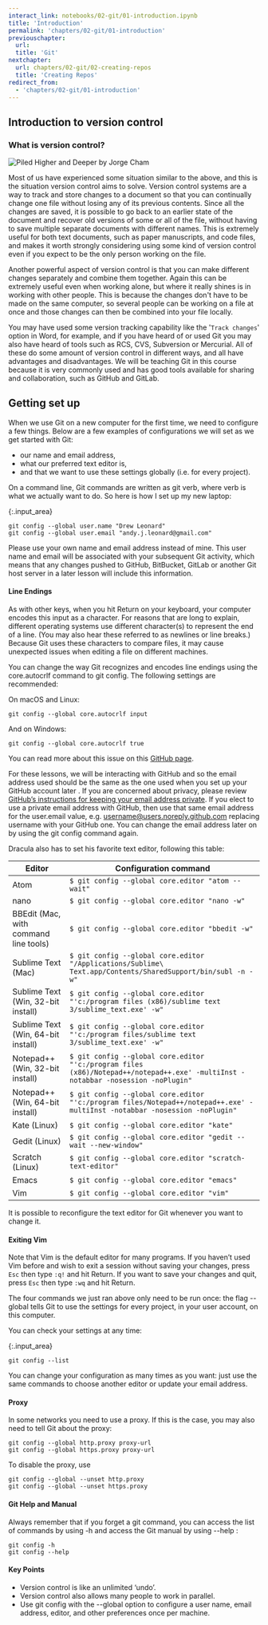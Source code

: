 ```yaml
---
interact_link: notebooks/02-git/01-introduction.ipynb
title: 'Introduction'
permalink: 'chapters/02-git/01-introduction'
previouschapter:
  url: 
  title: 'Git'
nextchapter:
  url: chapters/02-git/02-creating-repos
  title: 'Creating Repos'
redirect_from:
  - 'chapters/02-git/01-introduction'
---
```


## Introduction to version control

### What is version control?

![Piled Higher and Deeper by Jorge Cham](http://phdcomics.com/comics/archive/phd101212s.gif)

Most of us have experienced some situation similar to the above, and this is the situation version control aims to solve.
Version control systems are a way to track and store changes to a document so that you can continually change one file without losing any of its previous contents.
Since all the changes are saved, it is possible to go back to an earlier state of the document and recover old versions of some or all of the file, without having to save multiple separate documents with different names.
This is extremely useful for both text documents, such as paper manuscripts, and code files, and makes it worth strongly considering using some kind of version control even if you expect to be the only person working on the file.

Another powerful aspect of version control is that you can make different changes separately and combine them together.
Again this can be extremely useful even when working alone, but where it really shines is in working with other people.
This is because the changes don't have to be made on the same computer, so several people can be working on a file at once and those changes can then be combined into your file locally.

You may have used some version tracking capability like the '`Track changes`' option in Word, for example, and if you have heard of or used Git you may also have heard of tools such as RCS, CVS, Subversion or Mercurial. All of these do some amount of version control in different ways, and all have advantages and disadvantages. We will be teaching Git in this course because it is very commonly used and has good tools available for sharing and collaboration, such as GitHub and GitLab.

## Getting set up

When we use Git on a new computer for the first time, we need to configure a few things. Below are a few examples of configurations we will set as we get started with Git:

- our name and email address,
- what our preferred text editor is,
- and that we want to use these settings globally (i.e. for every project).

On a command line, Git commands are written as git verb, where verb is what we actually want to do. So here is how I set up my new laptop:


{:.input_area}
```xonsh
git config --global user.name "Drew Leonard"
git config --global user.email "andy.j.leonard@gmail.com"
```

Please use your own name and email address instead of mine. This user name and email will be associated with your subsequent Git activity, which means that any changes pushed to GitHub, BitBucket, GitLab or another Git host server in a later lesson will include this information.

#### Line Endings

As with other keys, when you hit Return on your keyboard, your computer encodes this input as a character. For reasons that are long to explain, different operating systems use different character(s) to represent the end of a line. (You may also hear these referred to as newlines or line breaks.) Because Git uses these characters to compare files, it may cause unexpected issues when editing a file on different machines.

You can change the way Git recognizes and encodes line endings using the core.autocrlf command to git config. The following settings are recommended:

On macOS and Linux:

```
git config --global core.autocrlf input
```

And on Windows:

```
git config --global core.autocrlf true
```

You can read more about this issue on this [GitHub page](https://help.github.com/articles/dealing-with-line-endings/).

For these lessons, we will be interacting with GitHub and so the email address used should be the same as the one used when you set up your GitHub account later . If you are concerned about privacy, please review [GitHub’s instructions for keeping your email address private](https://help.github.com/articles/setting-your-commit-email-address-on-github/). If you elect to use a private email address with GitHub, then use that same email address for the user.email value, e.g. username@users.noreply.github.com replacing username with your GitHub one. You can change the email address later on by using the git config command again.

Dracula also has to set his favorite text editor, following this table:

Editor|Configuration command
---|---
Atom|`$ git config --global core.editor "atom --wait"`
nano|`$ git config --global core.editor "nano -w"`
BBEdit (Mac, with command line tools)|`$ git config --global core.editor "bbedit -w"`
Sublime Text (Mac)|`$ git config --global core.editor "/Applications/Sublime\ Text.app/Contents/SharedSupport/bin/subl -n -w"`
Sublime Text (Win, 32-bit install)|`$ git config --global core.editor "'c:/program files (x86)/sublime text 3/sublime_text.exe' -w"`
Sublime Text (Win, 64-bit install)|`$ git config --global core.editor "'c:/program files/sublime text 3/sublime_text.exe' -w"`
Notepad++ (Win, 32-bit install)|`$ git config --global core.editor "'c:/program files (x86)/Notepad++/notepad++.exe' -multiInst -notabbar -nosession -noPlugin"`
Notepad++ (Win, 64-bit install)|`$ git config --global core.editor "'c:/program files/Notepad++/notepad++.exe' -multiInst -notabbar -nosession -noPlugin"`
Kate (Linux)|`$ git config --global core.editor "kate"`
Gedit (Linux)|`$ git config --global core.editor "gedit --wait --new-window"`
Scratch (Linux)|`$ git config --global core.editor "scratch-text-editor"`
Emacs|`$ git config --global core.editor "emacs"`
Vim|`$ git config --global core.editor "vim"`

It is possible to reconfigure the text editor for Git whenever you want to change it.

#### Exiting Vim

Note that Vim is the default editor for many programs. If you haven’t used Vim before and wish to exit a session without saving your changes, press `Esc` then type `:q!` and hit Return. If you want to save your changes and quit, press `Esc` then type `:wq` and hit Return.

The four commands we just ran above only need to be run once: the flag --global tells Git to use the settings for every project, in your user account, on this computer.

You can check your settings at any time:


{:.input_area}
```xonsh
git config --list
```

You can change your configuration as many times as you want: just use the same commands to choose another editor or update your email address.

#### Proxy
In some networks you need to use a proxy. If this is the case, you may also need to tell Git about the proxy:

```
git config --global http.proxy proxy-url
git config --global https.proxy proxy-url
```

To disable the proxy, use

```
git config --global --unset http.proxy
git config --global --unset https.proxy
```

#### Git Help and Manual

Always remember that if you forget a git command, you can access the list of commands by using -h and access the Git manual by using --help :

```
git config -h
git config --help
```

#### Key Points
- Version control is like an unlimited ‘undo’.
- Version control also allows many people to work in parallel.
- Use git config with the --global option to configure a user name, email address, editor, and other preferences once per machine.
